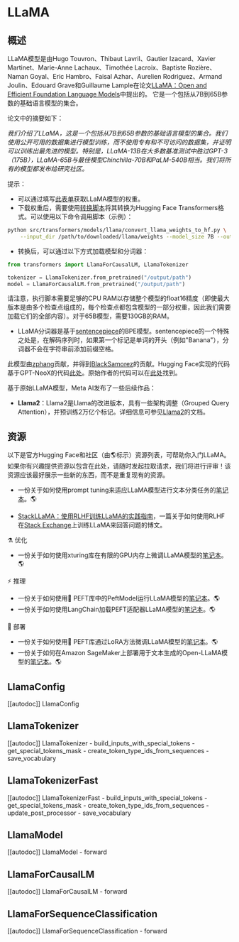 <!--版权© 2022 HuggingFace团队。保留所有权利。

根据Apache License, Version 2.0许可证（"许可证"）进行许可；除非符合许可证的要求，否则不能使用此文件。你可以在以下网址获取许可证的副本：

http://www.apache.org/licenses/LICENSE-2.0

除非适用法律要求或书面同意，根据许可证分发的软件基于"按原样"的基础分发，没有任何明示或暗示的保证或条件。请参阅许可证了解特定语言下的权限和限制。

⚠️注意，此文件采用Markdown格式，但包含特定语法以用于文档构建器（类似于MDX），可能无法在Markdown查看器中正确显示。-->

# LLaMA

## 概述

LLaMA模型是由Hugo Touvron、Thibaut Lavril、Gautier Izacard、Xavier Martinet、Marie-Anne Lachaux、Timothée Lacroix、Baptiste Rozière、Naman Goyal、Eric Hambro、Faisal Azhar、Aurelien Rodriguez、Armand Joulin、Edouard Grave和Guillaume Lample在论文[LLaMA：Open and Efficient Foundation Language Models](https://arxiv.org/abs/2302.13971)中提出的。 它是一个包括从7B到65B参数的基础语言模型的集合。

论文中的摘要如下：

*我们介绍了LLaMA，这是一个包括从7B到65B参数的基础语言模型的集合。我们使用公开可用的数据集进行模型训练，而不使用专有和不可访问的数据集，并证明可以训练出最先进的模型。特别是，LLaMA-13B在大多数基准测试中胜过GPT-3（175B），LLaMA-65B与最佳模型Chinchilla-70B和PaLM-540B相当。我们将所有的模型都发布给研究社区。*

提示：

- 可以通过填写[此表单](https://docs.google.com/forms/d/e/1FAIpQLSfqNECQnMkycAp2jP4Z9TFX0cGR4uf7b_fBxjY_OjhJILlKGA/viewform?usp=send_form)获取LLaMA模型的权重。
- 下载权重后，需要使用[转换脚本](https://github.com/huggingface/transformers/blob/main/src/transformers/models/llama/convert_llama_weights_to_hf.py)将其转换为Hugging Face Transformers格式。可以使用以下命令调用脚本（示例）：

```bash
python src/transformers/models/llama/convert_llama_weights_to_hf.py \
    --input_dir /path/to/downloaded/llama/weights --model_size 7B --output_dir /output/path
```

- 转换后，可以通过以下方式加载模型和分词器：

```python
from transformers import LlamaForCausalLM, LlamaTokenizer

tokenizer = LlamaTokenizer.from_pretrained("/output/path")
model = LlamaForCausalLM.from_pretrained("/output/path")
```

请注意，执行脚本需要足够的CPU RAM以存储整个模型的float16精度（即使最大版本是由多个检查点组成的，每个检查点都包含模型的一部分权重，因此我们需要加载它们的全部内容）。对于65B模型，需要130GB的RAM。

- LLaMA分词器是基于[sentencepiece](https://github.com/google/sentencepiece)的BPE模型。sentencepiece的一个特殊之处是，在解码序列时，如果第一个标记是单词的开头（例如"Banana"），分词器不会在字符串前添加前缀空格。

此模型由[zphang](https://huggingface.co/zphang)贡献，并得到[BlackSamorez](https://huggingface.co/BlackSamorez)的贡献。Hugging Face实现的代码基于GPT-NeoX的代码[此处](https://github.com/EleutherAI/gpt-neox)。原始作者的代码可以在[此处](https://github.com/facebookresearch/llama)找到。


基于原始LLaMA模型，Meta AI发布了一些后续作品：

- **Llama2**：Llama2是Llama的改进版本，具有一些架构调整（Grouped Query Attention），并预训练2万亿个标记。详细信息可参见[Llama2](llama2)的文档。

## 资源

以下是官方Hugging Face和社区（由🌎标示）资源列表，可帮助你入门LLaMA。如果你有兴趣提供资源以包含在此处，请随时发起拉取请求，我们将进行评审！该资源应该最好展示一些新的东西，而不是重复现有的资源。

<PipelineTag pipeline="text-classification"/>

- 一份关于如何使用prompt tuning来适应LLaMA模型进行文本分类任务的[笔记本](https://colab.research.google.com/github/bigscience-workshop/petals/blob/main/examples/prompt-tuning-sst2.ipynb#scrollTo=f04ba4d2)。🌎

<PipelineTag pipeline="question-answering"/>

- [StackLLaMA：使用RLHF训练LLaMA的实践指南](https://huggingface.co/blog/stackllama#stackllama-a-hands-on-guide-to-train-llama-with-rlhf)，一篇关于如何使用RLHF在[Stack Exchange](https://stackexchange.com/)上训练LLaMA来回答问题的博文。

⚗️ 优化
- 一份关于如何使用xturing库在有限的GPU内存上微调LLaMA模型的[笔记本](https://colab.research.google.com/drive/1SQUXq1AMZPSLD4mk3A3swUIc6Y2dclme?usp=sharing)。🌎

⚡️ 推理
- 一份关于如何使用🤗 PEFT库中的PeftModel运行LLaMA模型的[笔记本](https://colab.research.google.com/github/DominguesM/alpaca-lora-ptbr-7b/blob/main/notebooks/02%20-%20Evaluate.ipynb)。🌎
- 一份关于如何使用LangChain加载PEFT适配器LLaMA模型的[笔记本](https://colab.research.google.com/drive/1l2GiSSPbajVyp2Nk3CFT4t3uH6-5TiBe?usp=sharing)。🌎

🚀 部署
- 一份关于如何使用🤗 PEFT库通过LoRA方法微调LLaMA模型的[笔记本](https://colab.research.google.com/github/lxe/simple-llama-finetuner/blob/master/Simple_LLaMA_FineTuner.ipynb#scrollTo=3PM_DilAZD8T)。🌎
- 一份关于如何在Amazon SageMaker上部署用于文本生成的Open-LLaMA模型的[笔记本](https://github.com/aws/amazon-sagemaker-examples/blob/main/introduction_to_amazon_algorithms/jumpstart-foundation-models/text-generation-open-llama.ipynb)。🌎

## LlamaConfig

[[autodoc]] LlamaConfig


## LlamaTokenizer

[[autodoc]] LlamaTokenizer
    - build_inputs_with_special_tokens
    - get_special_tokens_mask
    - create_token_type_ids_from_sequences
    - save_vocabulary

## LlamaTokenizerFast

[[autodoc]] LlamaTokenizerFast
    - build_inputs_with_special_tokens
    - get_special_tokens_mask
    - create_token_type_ids_from_sequences
    - update_post_processor
    - save_vocabulary

## LlamaModel

[[autodoc]] LlamaModel
    - forward


## LlamaForCausalLM

[[autodoc]] LlamaForCausalLM
    - forward

## LlamaForSequenceClassification

[[autodoc]] LlamaForSequenceClassification
    - forward